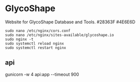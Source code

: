 # GlycoShape
Website for GlycoShape Database and Tools.
#28363F
#4E6E6D


```
sudo nano /etc/nginx/cors.conf
sudo nano /etc/nginx/sites-available/glycoshape.io
sudo nginx -t
sudo systemctl reload nginx
sudo systemctl restart nginx
```


## api

gunicorn -w 4 api:app --timeout 900